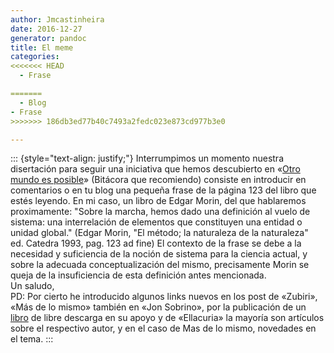 ```yaml
---
author: Jmcastinheira
date: 2016-12-27
generator: pandoc
title: El meme
categories:
<<<<<<< HEAD
  - Frase

=======
  - Blog
- Frase
>>>>>>> 186db3ed77b40c7493a2fedc023e873cd977b3e0

---
```




::: {style="text-align: justify;"}
Interrumpimos un momento nuestra disertación para seguir una iniciativa
que hemos descubierto en «[Otro mundo es
posible](http://www.otromundoesposible.com/)» (Bitácora que recomiendo)
consiste en introducir en comentarios o en tu blog una pequeña frase de
la página 123 del libro que estés leyendo. En mi caso, un libro de Edgar
Morin, del que hablaremos proximamente: "Sobre la marcha, hemos dado una
definición al vuelo de sistema: una interrelación de elementos que
constituyen una entidad o unidad global." (Edgar Morin, "El método; la
naturaleza de la naturaleza" ed. Catedra 1993, pag. 123 ad fine) El
contexto de la frase se debe a la necesidad y suficiencia de la noción
de sistema para la ciencia actual, y sobre la adecuada conceptualización
del mismo, precisamente Morin se queja de la insuficiencia de esta
definición antes mencionada.\
Un saludo,\
PD: Por cierto he introducido algunos links nuevos en los post de
«Zubiri», «Más de lo mismo» también en «Jon Sobrino», por la publicación
de un
[libro](http://www.servicioskoinonia.org/LibrosDigitales/index.php) de
libre descarga en su apoyo y de «Ellacuria» la mayoría son artículos
sobre el respectivo autor, y en el caso de Mas de lo mismo, novedades en
el tema.
:::
